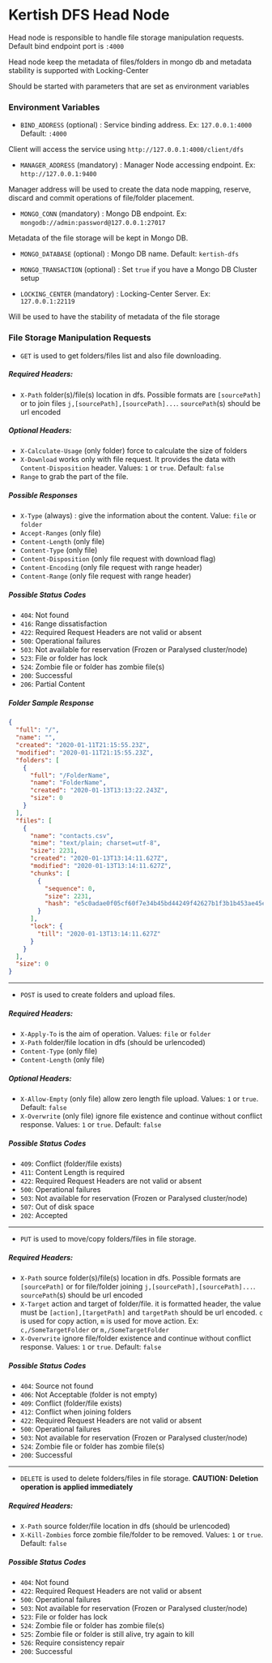 # Kertish DFS Head Node

Head node is responsible to handle file storage manipulation requests.
Default bind endpoint port is `:4000`

Head node keep the metadata of files/folders in mongo db and metadata stability is supported with Locking-Center

Should be started with parameters that are set as environment variables

### Environment Variables
- `BIND_ADDRESS` (optional) : Service binding address. Ex: `127.0.0.1:4000` Default: `:4000`

Client will access the service using `http://127.0.0.1:4000/client/dfs`

- `MANAGER_ADDRESS` (mandatory) : Manager Node accessing endpoint. Ex: `http://127.0.0.1:9400`

Manager address will be used to create the data node mapping, reserve, discard and commit 
operations of file/folder placement.

- `MONGO_CONN` (mandatory) : Mongo DB endpoint. Ex: `mongodb://admin:password@127.0.0.1:27017`

Metadata of the file storage will be kept in Mongo DB.

- `MONGO_DATABASE` (optional) : Mongo DB name. Default: `kertish-dfs`

- `MONGO_TRANSACTION` (optional) : Set `true` if you have a Mongo DB Cluster setup 

- `LOCKING_CENTER` (mandatory) : Locking-Center Server. Ex: `127.0.0.1:22119`

Will be used to have the stability of metadata of the file storage

### File Storage Manipulation Requests

- `GET` is used to get folders/files list and also file downloading.

##### Required Headers:
- `X-Path` folder(s)/file(s) location in dfs. Possible formats are `[sourcePath]` or to join files 
`j,[sourcePath],[sourcePath]...`. `sourcePath`(s) should be url encoded

##### Optional Headers:
- `X-Calculate-Usage` (only folder) force to calculate the size of folders
- `X-Download` works only with file request. It provides the data with `Content-Disposition` header. Values: `1` or 
`true`. Default: `false`
- `Range` to grab the part of the file. 

##### Possible Responses
- `X-Type` (always) : give the information about the content. Value: `file` or `folder`  
- `Accept-Ranges` (only file)
- `Content-Length` (only file)
- `Content-Type` (only file)
- `Content-Disposition` (only file request with download flag) 
- `Content-Encoding` (only file request with range header)
- `Content-Range` (only file request with range header)

##### Possible Status Codes
- `404`: Not found
- `416`: Range dissatisfaction
- `422`: Required Request Headers are not valid or absent
- `500`: Operational failures
- `503`: Not available for reservation (Frozen or Paralysed cluster/node)
- `523`: File or folder has lock
- `524`: Zombie file or folder has zombie file(s)
- `200`: Successful
- `206`: Partial Content

##### Folder Sample Response
```json
{
  "full": "/",
  "name": "",
  "created": "2020-01-11T21:15:55.23Z",
  "modified": "2020-01-11T21:15:55.23Z",
  "folders": [
    {
      "full": "/FolderName",
      "name": "FolderName",
      "created": "2020-01-13T13:13:22.243Z",
      "size": 0
    }
  ],
  "files": [
    {
      "name": "contacts.csv",
      "mime": "text/plain; charset=utf-8",
      "size": 2231,
      "created": "2020-01-13T13:14:11.627Z",
      "modified": "2020-01-13T13:14:11.627Z",
      "chunks": [
        {
          "sequence": 0,
          "size": 2231,
          "hash": "e5c0adae0f05cf60f7e34b45bd44249f42627b1f3b1b453ae45e106adbfdfbdb"
        }
      ],
      "lock": {
        "till": "2020-01-13T13:14:11.627Z"
      }       
    }
  ],
  "size": 0
}
```
---
- `POST` is used to create folders and upload files.

##### Required Headers:
- `X-Apply-To` is the aim of operation. Values: `file` or `folder`
- `X-Path` folder/file location in dfs (should be urlencoded)
- `Content-Type` (only file)
- `Content-Length` (only file)

##### Optional Headers:
- `X-Allow-Empty` (only file) allow zero length file upload. Values: `1` or `true`. Default: `false`
- `X-Overwrite` (only file) ignore file existence and continue without conflict response. Values: `1` or `true`. 
Default: `false` 

##### Possible Status Codes
- `409`: Conflict (folder/file exists)
- `411`: Content Length is required
- `422`: Required Request Headers are not valid or absent
- `500`: Operational failures
- `503`: Not available for reservation (Frozen or Paralysed cluster/node)
- `507`: Out of disk space
- `202`: Accepted
---
- `PUT` is used to move/copy folders/files in file storage.

##### Required Headers:
- `X-Path` source folder(s)/file(s) location in dfs. Possible formats are `[sourcePath]` or for file/folder joining
`j,[sourcePath],[sourcePath]...`. `sourcePath`(s) should be url encoded
- `X-Target` action and target of folder/file. it is formatted header, the value must be `[action],[targetPath]` and
`targetPath` should be url encoded. 
`c` is used for copy action, `m` is used for move action. Ex: `c,/SomeTargetFolder` or `m,/SomeTargetFolder` 
- `X-Overwrite` ignore file/folder existence and continue without conflict response. Values: `1` or `true`. Default: 
`false`

##### Possible Status Codes
- `404`: Source not found
- `406`: Not Acceptable (folder is not empty)
- `409`: Conflict (folder/file exists)
- `412`: Conflict when joining folders
- `422`: Required Request Headers are not valid or absent
- `500`: Operational failures
- `503`: Not available for reservation (Frozen or Paralysed cluster/node)
- `524`: Zombie file or folder has zombie file(s)
- `200`: Successful
---
- `DELETE` is used to delete folders/files in file storage.
**CAUTION: Deletion operation is applied immediately**

##### Required Headers:
- `X-Path` source folder/file location in dfs (should be urlencoded)
- `X-Kill-Zombies` force zombie file/folder to be removed. Values: `1` or `true`. Default: `false`

##### Possible Status Codes
- `404`: Not found
- `422`: Required Request Headers are not valid or absent
- `500`: Operational failures
- `503`: Not available for reservation (Frozen or Paralysed cluster/node)
- `523`: File or folder has lock
- `524`: Zombie file or folder has zombie file(s)
- `525`: Zombie file or folder is still alive, try again to kill
- `526`: Require consistency repair
- `200`: Successful

